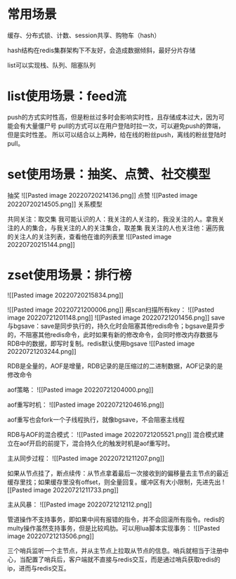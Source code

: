 # 常用场景
缓存、分布式锁、计数、session共享、购物车（hash）

hash结构在redis集群架构下不友好，会造成数据倾斜，最好分片存储

list可以实现栈、队列、阻塞队列

# list使用场景：feed流
push的方式实时性高，但是粉丝过多时会影响实时性，且存储成本过大，因为可能会有大量僵尸号
pull的方式可以在用户登陆时拉一次，可以避免push的弊端，但是实时性差。
所以可以结合以上两种，给在线的粉丝push，离线的粉丝登陆时pull。


# set使用场景：抽奖、点赞、社交模型
抽奖
![[Pasted image 20220720214136.png]]
点赞
![[Pasted image 20220720214505.png]]
关系模型

共同关注：取交集
我可能认识的人：我关注的人关注的，我没关注的人。拿我关注的人的集合，与我关注的人的关注集合，取差集
我关注的人也关注他：遍历我的关注人的关注列表，查看他在谁的列表里
![[Pasted image 20220720215144.png]]

# zset使用场景：排行榜
![[Pasted image 20220720215834.png]]

![[Pasted image 20220721200006.png]]
用scan扫描所有key：
![[Pasted image 20220721201148.png]]
![[Pasted image 20220721201456.png]]
save与bgsave：save是同步执行的，持久化时会阻塞其他redis命令；bgsave是异步的，不阻塞其他redis命令，此时如果有新的修改命令，会同时修改内存数据与RDB中的数据，即写时复制。redis默认使用bgsave
![[Pasted image 20220721203244.png]]

RDB是全量的，AOF是增量，RDB记录的是压缩过的二进制数据，AOF记录的是修改命令

aof策略：
![[Pasted image 20220721204000.png]]

aof重写时机：
![[Pasted image 20220721204616.png]]

aof重写也会fork一个子线程执行，就像bgsave，不会阻塞主线程

RDB与AOF的混合模式：
![[Pasted image 20220721205521.png]]
混合模式建立在aof开启的前提下，混合持久化的触发时机是aof重写时。

主从同步过程：
![[Pasted image 20220721211207.png]]

如果从节点挂了，断点续传：从节点拿着最后一次接收到的偏移量去主节点的最近缓存里找；如果缓存里没有offset，则全量回复。缓冲区有大小限制，先进先出
![[Pasted image 20220721211733.png]]

主从风暴：
![[Pasted image 20220721212112.png]]

管道操作不支持事务，即如果中间有报错的指令，并不会回滚所有指令。redis的multy操作虽然支持事务，但是比较鸡肋。可以用lua脚本实现事务：
![[Pasted image 20220721213506.png]]

三个哨兵监听一个主节点，并从主节点上拉取从节点的信息。哨兵就相当于注册中心，当配置了哨兵后，客户端就不直接与redis交互，而是通过哨兵获取redis的ip，进而与redis交互。